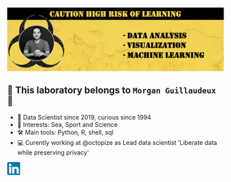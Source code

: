 
![bandeau](https://github.com/mguillaudeux/image/blob/main/img/bandeau.png)

## 🧪 This laboratory belongs to `Morgan Guillaudeux` 🧪

- 👋 Data Scientist since 2019, curious since 1994
- 👀 Interests: Sea, Sport and Science
- 🛠️ Main tools: Python, R, shell, sql
- 💻 Curently working at @octopize as Lead data scientist 'Liberate data while preserving privacy'

<p>
<a href="https://fr.linkedin.com/in/morgan-guillaudeux/"><img height="30" src="https://github.com/mguillaudeux/image/blob/main/img/linkedin.png?raw=true"></a>
</p>

<!---
mguillaudeux/mguillaudeux is a ✨ special ✨ repository because its `README.md` (this file) appears on your GitHub profile.
You can click the Preview link to take a look at your changes.
--->
